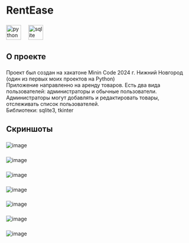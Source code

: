 <h1 align="left">RentEase</h1>

###

<div align="left">
  <img src="https://cdn.jsdelivr.net/gh/devicons/devicon/icons/python/python-original.svg" height="40" alt="python logo"  />
  <img width="12" />
  <img src="https://cdn.jsdelivr.net/gh/devicons/devicon/icons/sqlite/sqlite-original.svg" height="40" alt="sqlite logo"  />
</div>

###

<h2 align="left">О проекте</h2>

###

<p align="left">Проект был создан на хакатоне Minin Code 2024 г. Нижний Новгород<br>(один из первых моих проектов на Python)<br>Приложение направленно на аренду товаров. Есть два вида пользователей: администраторы и обычные пользователи.<br>Администраторы могут добавлять и редактировать товары, отслеживать список пользователей.<br>Библиотеки: sqlite3, tkinter</p>

###

<h2 align="left">Скриншоты</h2>

###

![image](https://github.com/user-attachments/assets/3ea11fc1-8656-4f9e-bd67-05f974e5061e)

###

![image](https://github.com/user-attachments/assets/ba7e692f-ac70-4231-bcb0-45480d811255)

###

![image](https://github.com/user-attachments/assets/8cda2038-7458-447f-8704-53ee847a8268)

###

![image](https://github.com/user-attachments/assets/be90bc32-6efb-415b-81e7-ce51fdb43a70)

###

![image](https://github.com/user-attachments/assets/dfd3c905-d98c-4f2b-b9b9-00edebb7e5cc)

###

![image](https://github.com/user-attachments/assets/7b5557cb-2562-4bc9-a789-430173004022)

###

![image](https://github.com/user-attachments/assets/d232b865-01f2-40ae-a6d5-810fe20553f7)

###
